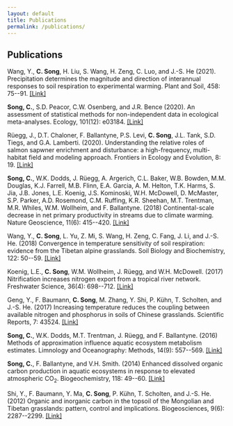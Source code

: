 ```yaml
---
layout: default
title: Publications
permalink: /publications/
---
```


## Publications 

Wang, Y., **C. Song**, H. Liu, S. Wang, H. Zeng, C. Luo, and J.-S. He (2021). Precipitation determines the magnitude and direction of interannual responses to soil respiration to experimental warming. Plant and Soil, 458: 75--91. [[Link]](https://link.springer.com/article/10.1007/s11104-020-04438-y)

**Song, C.**, S.D. Peacor, C.W. Osenberg, and J.R. Bence (2020). An assessment of statistical methods for non-independent data in ecological meta-analyses. Ecology, 101(12): e03184. [[Link]](https://esajournals.onlinelibrary.wiley.com/doi/abs/10.1002/ecy.3184)

Rüegg, J., D.T. Chaloner, F. Ballantyne, P.S. Levi, **C. Song**, J.L. Tank, S.D. Tiegs, and G.A. Lamberti. (2020). Understanding the relative roles of salmon sapwner enrichment and disturbance: a high-frequency, multi-habitat field and modeling approach. Frontiers in Ecology and Evolution, 8: 19. [[Link]](https://www.frontiersin.org/articles/10.3389/fevo.2020.00019/full)

**Song, C.**, W.K. Dodds, J. Rüegg, A. Argerich, C.L. Baker, W.B. Bowden, M.M. Douglas, K.J. Farrell, M.B. Flinn, E.A. Garcia, A. M. Helton, T.K. Harms, S. Jia, J.B. Jones, L.E. Koenig, J.S. Kominoski, W.H. McDowell, D. McMaster, S.P. Parker, A.D. Rosemond, C.M. Ruffing, K.R. Sheehan, M.T. Trentman, M.R. Whiles, W.M. Wollheim, and F. Ballantyne. (2018) Continental-scale decrease in net primary productivity in streams due to climate warming. Nature Geoscience, 11(6): 415--420. [[Link]](https://www.nature.com/articles/s41561-018-0125-5)

Wang, Y., **C. Song**, L. Yu, Z. Mi, S. Wang, H. Zeng, C. Fang, J. Li, and J.-S. He. (2018) Convergence in temperature sensitivity of soil respiration: evidence from the Tibetan alpine grasslands. Soil Biology and Biochemistry, 122: 50--59. [[Link]](https://www.sciencedirect.com/science/article/abs/pii/S003807171830124X)

Koenig, L.E., **C. Song**, W.M. Wollheim, J. Rüegg, and W.H. McDowell. (2017) Nitrification increases nitrogen export from a tropical river network. Freshwater Science, 36(4): 698--712. [[Link]](https://www.journals.uchicago.edu/doi/10.1086/694906)

Geng, Y., F. Baumann, **C. Song**, M. Zhang, Y. Shi, P. Kühn, T. Scholten, and J.-S. He. (2017) Increasing temperature reduces the coupling between available nitrogen and phosphorus in soils of Chinese grasslands. Scientific Reports, 7: 43524. [[Link]](https://www.nature.com/articles/srep43524)

**Song, C.**, W.K. Dodds, M.T. Trentman, J. Rüegg, and F. Ballantyne. (2016) Methods of approximation influence aquatic ecosystem metabolism estimates. Limnology and Oceanography: Methods, 14(9): 557--569. [[Link]](https://aslopubs.onlinelibrary.wiley.com/doi/abs/10.1002/lom3.10112)

**Song, C.**, F. Ballantyne, and V.H. Smith. (2014) Enhanced dissolved organic carbon production in aquatic ecosystems in response to elevated atmospheric CO<sub>2</sub>. Biogeochemistry, 118: 49--60. [[Link]](https://link.springer.com/article/10.1007/s10533-013-9904-7)

Shi, Y., F. Baumann, Y. Ma, **C. Song**, P. Kühn, T. Scholten, and J.-S. He. (2012) Organic and inorganic carbon in the topsoil of the Mongolian and Tibetan grasslands: pattern, control and implications. Biogeosciences, 9(6): 2287--2299. [[Link]](https://www.biogeosciences.net/9/2287/2012/bg-9-2287-2012.html)

